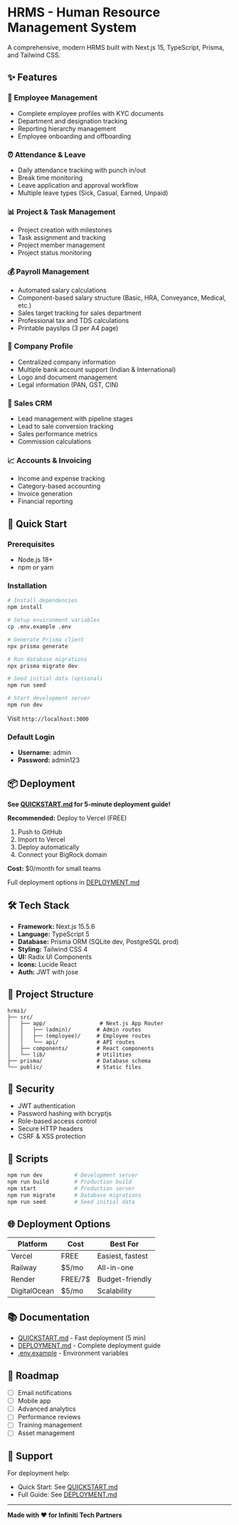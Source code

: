 # HRMS - Human Resource Management System

A comprehensive, modern HRMS built with Next.js 15, TypeScript, Prisma, and Tailwind CSS.

## ✨ Features

### 👥 Employee Management
- Complete employee profiles with KYC documents
- Department and designation tracking
- Reporting hierarchy management
- Employee onboarding and offboarding

### ⏰ Attendance & Leave
- Daily attendance tracking with punch in/out
- Break time monitoring
- Leave application and approval workflow
- Multiple leave types (Sick, Casual, Earned, Unpaid)

### 📊 Project & Task Management
- Project creation with milestones
- Task assignment and tracking
- Project member management
- Project status monitoring

### 💰 Payroll Management
- Automated salary calculations
- Component-based salary structure (Basic, HRA, Conveyance, Medical, etc.)
- Sales target tracking for sales department
- Professional tax and TDS calculations
- Printable payslips (3 per A4 page)

### 🏢 Company Profile
- Centralized company information
- Multiple bank account support (Indian & International)
- Logo and document management
- Legal information (PAN, GST, CIN)

### 💼 Sales CRM
- Lead management with pipeline stages
- Lead to sale conversion tracking
- Sales performance metrics
- Commission calculations

### 📈 Accounts & Invoicing
- Income and expense tracking
- Category-based accounting
- Invoice generation
- Financial reporting

## 🚀 Quick Start

### Prerequisites
- Node.js 18+
- npm or yarn

### Installation

```bash
# Install dependencies
npm install

# Setup environment variables
cp .env.example .env

# Generate Prisma client
npx prisma generate

# Run database migrations
npx prisma migrate dev

# Seed initial data (optional)
npm run seed

# Start development server
npm run dev
```

Visit `http://localhost:3000`

### Default Login
- **Username:** admin
- **Password:** admin123

## 📦 Deployment

**See [QUICKSTART.md](./QUICKSTART.md) for 5-minute deployment guide!**

**Recommended:** Deploy to Vercel (FREE)
1. Push to GitHub
2. Import to Vercel
3. Deploy automatically
4. Connect your BigRock domain

**Cost:** $0/month for small teams

Full deployment options in [DEPLOYMENT.md](./DEPLOYMENT.md)

## 🛠️ Tech Stack

- **Framework:** Next.js 15.5.6
- **Language:** TypeScript 5
- **Database:** Prisma ORM (SQLite dev, PostgreSQL prod)
- **Styling:** Tailwind CSS 4
- **UI:** Radix UI Components
- **Icons:** Lucide React
- **Auth:** JWT with jose

## 📁 Project Structure

```
hrms1/
├── src/
│   ├── app/                 # Next.js App Router
│   │   ├── (admin)/        # Admin routes
│   │   ├── (employee)/     # Employee routes
│   │   └── api/            # API routes
│   ├── components/         # React components
│   └── lib/                # Utilities
├── prisma/                 # Database schema
└── public/                 # Static files
```

## 🔐 Security

- JWT authentication
- Password hashing with bcryptjs
- Role-based access control
- Secure HTTP headers
- CSRF & XSS protection

## 📝 Scripts

```bash
npm run dev          # Development server
npm run build        # Production build
npm start            # Production server
npm run migrate      # Database migrations
npm run seed         # Seed initial data
```

## 🌐 Deployment Options

| Platform | Cost | Best For |
|----------|------|----------|
| Vercel | FREE | Easiest, fastest |
| Railway | $5/mo | All-in-one |
| Render | FREE/7$ | Budget-friendly |
| DigitalOcean | $5/mo | Scalability |

## 📚 Documentation

- [QUICKSTART.md](./QUICKSTART.md) - Fast deployment (5 min)
- [DEPLOYMENT.md](./DEPLOYMENT.md) - Complete deployment guide
- [.env.example](./.env.example) - Environment variables

## 🎯 Roadmap

- [ ] Email notifications
- [ ] Mobile app
- [ ] Advanced analytics
- [ ] Performance reviews
- [ ] Training management
- [ ] Asset management

## 🤝 Support

For deployment help:
- Quick Start: See [QUICKSTART.md](./QUICKSTART.md)
- Full Guide: See [DEPLOYMENT.md](./DEPLOYMENT.md)

---

**Made with ❤️ for Infiniti Tech Partners**
